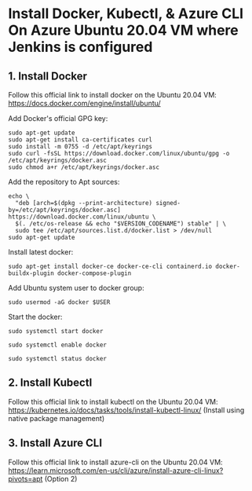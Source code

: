 # Install Docker, Kubectl, & Azure CLI On Azure Ubuntu 20.04 VM where Jenkins is configured

## 1. Install Docker 

Follow this official link to install docker on the Ubuntu 20.04 VM: https://docs.docker.com/engine/install/ubuntu/


Add Docker's official GPG key:
```
sudo apt-get update
sudo apt-get install ca-certificates curl
sudo install -m 0755 -d /etc/apt/keyrings
sudo curl -fsSL https://download.docker.com/linux/ubuntu/gpg -o /etc/apt/keyrings/docker.asc
sudo chmod a+r /etc/apt/keyrings/docker.asc
```
Add the repository to Apt sources:
```
echo \
  "deb [arch=$(dpkg --print-architecture) signed-by=/etc/apt/keyrings/docker.asc] https://download.docker.com/linux/ubuntu \
  $(. /etc/os-release && echo "$VERSION_CODENAME") stable" | \
  sudo tee /etc/apt/sources.list.d/docker.list > /dev/null
sudo apt-get update
```
Install latest docker:
```
sudo apt-get install docker-ce docker-ce-cli containerd.io docker-buildx-plugin docker-compose-plugin
```
Add Ubuntu system user to docker group:
```
sudo usermod -aG docker $USER
```

Start the docker: 
```
sudo systemctl start docker
```
```
sudo systemctl enable docker
```
```
sudo systemctl status docker
```
## 2. Install Kubectl

Follow this official link to install kubectl on the Ubuntu 20.04 VM: https://kubernetes.io/docs/tasks/tools/install-kubectl-linux/ (Install using native package management)

## 3. Install Azure CLI

Follow this official link to install azure-cli on the Ubuntu 20.04 VM: https://learn.microsoft.com/en-us/cli/azure/install-azure-cli-linux?pivots=apt (Option 2)
